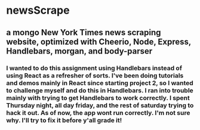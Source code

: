 # newsScrape

##  a mongo New York Times news scraping website, optimized with Cheerio, Node, Express, Handlebars, morgan, and body-parser

### I wanted to do this assignment using Handlebars instead of using React as a refresher of sorts. I've been doing tutorials and demos mainly in React since starting project 2, so I wanted to challenge myself and do this in Handlebars. I ran into trouble mainly with trying to get Handlebars to work correctly. I spent Thursday night, all day friday, and the rest of saturday trying to hack it out. As of now, the app wont run correctly. I'm not sure why. I'll try to fix it before y'all grade it!